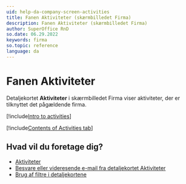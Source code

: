 ```yaml
---
uid: help-da-company-screen-activities
title: Fanen Aktiviteter (skærmbilledet Firma)
description: Fanen Aktiviteter (skærmbilledet Firma)
author: SuperOffice RnD
so.date: 06.29.2022
keywords: firma
so.topic: reference
language: da
---
```


# Fanen Aktiviteter

Detaljekortet **Aktiviteter** i skærmbilledet Firma viser aktiviteter, der er tilknyttet det pågældende firma.

[!include[Intro to activities](../../../learn/includes/intro-activities.md)]

[!include[Contents of Activities tab](../../../learn/includes/activities-tab.md)]

## Hvad vil du foretage dig?

* [Aktiviteter][1]
* [Besvare eller videresende e-mail fra detaljekortet Aktiviteter][3]
* [Brug af filtre i detaljekortene][5]

<!-- Referenced links -->
[1]: ../../../learn/basics/activity.md
[3]: ../../../learn/section-tabs/send-email.md
[5]: ../../../learn/section-tabs/filter.md

<!-- Referenced images -->
